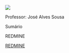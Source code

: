 ![](http://www.analisedesistemas.bl.ee/wp-content/uploads/2014/02/engenharia-de-software.jpg)  

Professor: José Alves Sousa  

Sumário  

REDMINE

[REDMINE](https://github.com/juliofarias15/Resumos/blob/master/README.md)